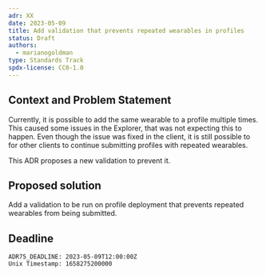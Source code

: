 ```yaml
---
adr: XX
date: 2023-05-09
title: Add validation that prevents repeated wearables in profiles
status: Draft
authors:
  - marianogoldman
type: Standards Track
spdx-license: CC0-1.0
---
```


## Context and Problem Statement

Currently, it is possible to add the same wearable to a profile multiple times.
This caused some issues in the Explorer, that was not expecting this to 
happen. Even though the issue was fixed in the client, it is still possible 
to for other clients to continue submitting profiles with repeated wearables.

This ADR proposes a new validation to prevent it.

## Proposed solution

Add a validation to be run on profile deployment that prevents repeated
wearables from being submitted.

## Deadline

    ADR75_DEADLINE: 2023-05-09T12:00:00Z
    Unix Timestamp: 1658275200000
